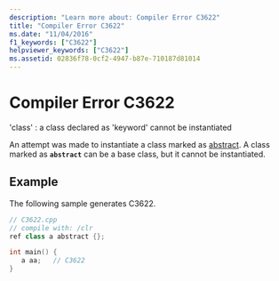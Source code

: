 ```yaml
---
description: "Learn more about: Compiler Error C3622"
title: "Compiler Error C3622"
ms.date: "11/04/2016"
f1_keywords: ["C3622"]
helpviewer_keywords: ["C3622"]
ms.assetid: 02836f78-0cf2-4947-b87e-710187d81014
---
```

# Compiler Error C3622

'class' : a class declared as 'keyword' cannot be instantiated

An attempt was made to instantiate a class marked as [abstract](../../extensions/abstract-cpp-component-extensions.md). A class marked as **`abstract`** can be a base class, but it cannot be instantiated.

## Example

The following sample generates C3622.

```cpp
// C3622.cpp
// compile with: /clr
ref class a abstract {};

int main() {
   a aa;   // C3622
}
```
